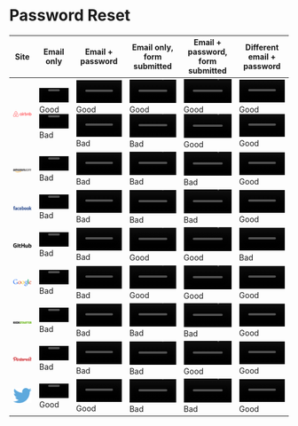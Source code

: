 # Password Reset


<table class="password-reset-comparison">
  <thead>
    <tr>
      <th>Site</th>
      <th>Email only</th>
      <th>Email + password</th>
      <th>Email only, form submitted</th>
      <th>Email + password, form submitted</th>
      <th>Different email + password</th>
    </tr>
  </thead>
  <tbody>
    <tr>
      <td>
        <a href="https://www.airbnb.com/"><img src="img/password-reset/airbnb.png" alt="Airbnb" title="Airbnb"></a>
      </td>
      <td>
        <video controls width="100%">
          <source src="../password-reset-screencasts/screencasts/airbnb_1.webm" type='video/webm;codecs="vp8, vorbis"'>
          <source src="../password-reset-screencasts/screencasts/airbnb_1.mp4" type='video/mp4;codecs="avc1.42E01E, mp4a.40.2"'>
        </video>
        <span class="good">Good</span>
        <video controls width="100%">
          <source src="../password-reset-screencasts/screencasts/airbnb_6.webm" type='video/webm;codecs="vp8, vorbis"'>
          <source src="../password-reset-screencasts/screencasts/airbnb_6.mp4" type='video/mp4;codecs="avc1.42E01E, mp4a.40.2"'>
        </video>
        <span class="bad">Bad</span>
      </td>
      <td>
        <video controls width="100%">
          <source src="../password-reset-screencasts/screencasts/airbnb_2.webm" type='video/webm;codecs="vp8, vorbis"'>
          <source src="../password-reset-screencasts/screencasts/airbnb_2.mp4" type='video/mp4;codecs="avc1.42E01E, mp4a.40.2"'>
        </video>
        <span class="good">Good</span>
        <video controls width="100%">
          <source src="../password-reset-screencasts/screencasts/airbnb_7.webm" type='video/webm;codecs="vp8, vorbis"'>
          <source src="../password-reset-screencasts/screencasts/airbnb_7.mp4" type='video/mp4;codecs="avc1.42E01E, mp4a.40.2"'>
        </video>
        <span class="bad">Bad</span>
      </td>
      <td>
        <video controls width="100%">
          <source src="../password-reset-screencasts/screencasts/airbnb_3.webm" type='video/webm;codecs="vp8, vorbis"'>
          <source src="../password-reset-screencasts/screencasts/airbnb_3.mp4" type='video/mp4;codecs="avc1.42E01E, mp4a.40.2"'>
        </video>
        <span class="good">Good</span>
        <video controls width="100%">
          <source src="../password-reset-screencasts/screencasts/airbnb_8.webm" type='video/webm;codecs="vp8, vorbis"'>
          <source src="../password-reset-screencasts/screencasts/airbnb_8.mp4" type='video/mp4;codecs="avc1.42E01E, mp4a.40.2"'>
        </video>
        <span class="bad">Bad</span>
      </td>
      <td>
        <video controls width="100%">
          <source src="../password-reset-screencasts/screencasts/airbnb_4.webm" type='video/webm;codecs="vp8, vorbis"'>
          <source src="../password-reset-screencasts/screencasts/airbnb_4.mp4" type='video/mp4;codecs="avc1.42E01E, mp4a.40.2"'>
        </video>
        <span class="good">Good</span>
        <video controls width="100%">
          <source src="../password-reset-screencasts/screencasts/airbnb_9.webm" type='video/webm;codecs="vp8, vorbis"'>
          <source src="../password-reset-screencasts/screencasts/airbnb_9.mp4" type='video/mp4;codecs="avc1.42E01E, mp4a.40.2"'>
        </video>
        <span class="good">Good</span>
      </td>
      <td>
        <video controls width="100%">
          <source src="../password-reset-screencasts/screencasts/airbnb_5.webm" type='video/webm;codecs="vp8, vorbis"'>
          <source src="../password-reset-screencasts/screencasts/airbnb_5.mp4" type='video/mp4;codecs="avc1.42E01E, mp4a.40.2"'>
        </video>
        <span class="good">Good</span>
        <video controls width="100%">
          <source src="../password-reset-screencasts/screencasts/airbnb_10.webm" type='video/webm;codecs="vp8, vorbis"'>
          <source src="../password-reset-screencasts/screencasts/airbnb_10.mp4" type='video/mp4;codecs="avc1.42E01E, mp4a.40.2"'>
        </video>
        <span class="good">Good</span>
      </td>
    </tr>
    <tr>
      <td>
        <a href="https://www.amazon.com/gp/sign-in.html"><img src="img/password-reset/amazon.png" alt="Amazon" title="Amazon"></a>
      </td>
      <td>
        <video controls width="100%">
          <source src="../password-reset-screencasts/screencasts/amazon_1.webm" type='video/webm;codecs="vp8, vorbis"'>
          <source src="../password-reset-screencasts/screencasts/amazon_1.mp4" type='video/mp4;codecs="avc1.42E01E, mp4a.40.2"'>
        </video>
        <span class="bad">Bad</span>
      </td>
      <td>
        <video controls width="100%">
          <source src="../password-reset-screencasts/screencasts/amazon_2.webm" type='video/webm;codecs="vp8, vorbis"'>
          <source src="../password-reset-screencasts/screencasts/amazon_2.mp4" type='video/mp4;codecs="avc1.42E01E, mp4a.40.2"'>
        </video>
        <span class="bad">Bad</span>
      </td>
      <td>
        <video controls width="100%">
          <source src="../password-reset-screencasts/screencasts/amazon_3.webm" type='video/webm;codecs="vp8, vorbis"'>
          <source src="../password-reset-screencasts/screencasts/amazon_3.mp4" type='video/mp4;codecs="avc1.42E01E, mp4a.40.2"'>
        </video>
        <span class="bad">Bad</span>
      </td>
      <td>
        <video controls width="100%">
          <source src="../password-reset-screencasts/screencasts/amazon_4.webm" type='video/webm;codecs="vp8, vorbis"'>
          <source src="../password-reset-screencasts/screencasts/amazon_4.mp4" type='video/mp4;codecs="avc1.42E01E, mp4a.40.2"'>
        </video>
        <span class="bad">Bad</span>
      </td>
      <td>
        <video controls width="100%">
          <source src="../password-reset-screencasts/screencasts/amazon_5.webm" type='video/webm;codecs="vp8, vorbis"'>
          <source src="../password-reset-screencasts/screencasts/amazon_5.mp4" type='video/mp4;codecs="avc1.42E01E, mp4a.40.2"'>
        </video>
        <span class="good">Good</span>
      </td>
    </tr>
    <tr>
      <td>
        <a href="https://www.facebook.com/"><img src="img/password-reset/facebook.png" alt="Facebook" title="Facebook"></a>
      </td>
      <td>
        <video controls width="100%">
          <source src="../password-reset-screencasts/screencasts/facebook_1.webm" type='video/webm;codecs="vp8, vorbis"'>
          <source src="../password-reset-screencasts/screencasts/facebook_1.mp4" type='video/mp4;codecs="avc1.42E01E, mp4a.40.2"'>
        </video>
        <span class="bad">Bad</span>
      </td>
      <td>
        <video controls width="100%">
          <source src="../password-reset-screencasts/screencasts/facebook_2.webm" type='video/webm;codecs="vp8, vorbis"'>
          <source src="../password-reset-screencasts/screencasts/facebook_2.mp4" type='video/mp4;codecs="avc1.42E01E, mp4a.40.2"'>
        </video>
        <span class="bad">Bad</span>
      </td>
      <td>
        <video controls width="100%">
          <source src="../password-reset-screencasts/screencasts/facebook_3.webm" type='video/webm;codecs="vp8, vorbis"'>
          <source src="../password-reset-screencasts/screencasts/facebook_3.mp4" type='video/mp4;codecs="avc1.42E01E, mp4a.40.2"'>
        </video>
        <span class="bad">Bad</span>
      </td>
      <td>
        <video controls width="100%">
          <source src="../password-reset-screencasts/screencasts/facebook_4.webm" type='video/webm;codecs="vp8, vorbis"'>
          <source src="../password-reset-screencasts/screencasts/facebook_4.mp4" type='video/mp4;codecs="avc1.42E01E, mp4a.40.2"'>
        </video>
        <span class="bad">Bad</span>
      </td>
      <td>
        <video controls width="100%">
          <source src="../password-reset-screencasts/screencasts/facebook_5.webm" type='video/webm;codecs="vp8, vorbis"'>
          <source src="../password-reset-screencasts/screencasts/facebook_5.mp4" type='video/mp4;codecs="avc1.42E01E, mp4a.40.2"'>
        </video>
        <span class="good">Good</span>
      </td>
    </tr>
    <tr>
      <td>
        <a href="https://github.com/"><img src="img/password-reset/github.png" alt="GitHub" title="GitHub"></a>
      </td>
      <td>
        <video controls width="100%">
          <source src="../password-reset-screencasts/screencasts/github_1.webm" type='video/webm;codecs="vp8, vorbis"'>
          <source src="../password-reset-screencasts/screencasts/github_1.mp4" type='video/mp4;codecs="avc1.42E01E, mp4a.40.2"'>
        </video>
        <span class="bad">Bad</span>
      </td>
      <td>
        <video controls width="100%">
          <source src="../password-reset-screencasts/screencasts/github_2.webm" type='video/webm;codecs="vp8, vorbis"'>
          <source src="../password-reset-screencasts/screencasts/github_2.mp4" type='video/mp4;codecs="avc1.42E01E, mp4a.40.2"'>
        </video>
        <span class="bad">Bad</span>
      </td>
      <td>
        <video controls width="100%">
          <source src="../password-reset-screencasts/screencasts/github_3.webm" type='video/webm;codecs="vp8, vorbis"'>
          <source src="../password-reset-screencasts/screencasts/github_3.mp4" type='video/mp4;codecs="avc1.42E01E, mp4a.40.2"'>
        </video>
        <span class="bad">Good</span>
      </td>
      <td>
        <video controls width="100%">
          <source src="../password-reset-screencasts/screencasts/github_4.webm" type='video/webm;codecs="vp8, vorbis"'>
          <source src="../password-reset-screencasts/screencasts/github_4.mp4" type='video/mp4;codecs="avc1.42E01E, mp4a.40.2"'>
        </video>
        <span class="good">Good</span>
      </td>
      <td>
        <video controls width="100%">
          <source src="../password-reset-screencasts/screencasts/github_5.webm" type='video/webm;codecs="vp8, vorbis"'>
          <source src="../password-reset-screencasts/screencasts/github_5.mp4" type='video/mp4;codecs="avc1.42E01E, mp4a.40.2"'>
        </video>
        <span class="bad">Bad</span>
      </td>
    </tr>
    <tr>
      <td>
        <a href="https://accounts.google.com/ServiceLogin"><img src="img/password-reset/google.png" alt="Google" title="Google"></a>
      </td>
      <td>
        <video controls width="100%">
          <source src="../password-reset-screencasts/screencasts/google_1.webm" type='video/webm;codecs="vp8, vorbis"'>
          <source src="../password-reset-screencasts/screencasts/google_1.mp4" type='video/mp4;codecs="avc1.42E01E, mp4a.40.2"'>
        </video>
        <span class="bad">Bad</span>
      </td>
      <td>
        <video controls width="100%">
          <source src="../password-reset-screencasts/screencasts/google_2.webm" type='video/webm;codecs="vp8, vorbis"'>
          <source src="../password-reset-screencasts/screencasts/google_2.mp4" type='video/mp4;codecs="avc1.42E01E, mp4a.40.2"'>
        </video>
        <span class="bad">Bad</span>
      </td>
      <td>
        <video controls width="100%">
          <source src="../password-reset-screencasts/screencasts/google_3.webm" type='video/webm;codecs="vp8, vorbis"'>
          <source src="../password-reset-screencasts/screencasts/google_3.mp4" type='video/mp4;codecs="avc1.42E01E, mp4a.40.2"'>
        </video>
        <span class="good">Good</span>
      </td>
      <td>
        <video controls width="100%">
          <source src="../password-reset-screencasts/screencasts/google_4.webm" type='video/webm;codecs="vp8, vorbis"'>
          <source src="../password-reset-screencasts/screencasts/google_4.mp4" type='video/mp4;codecs="avc1.42E01E, mp4a.40.2"'>
        </video>
        <span class="good">Good</span>
      </td>
      <td>
        <video controls width="100%">
          <source src="../password-reset-screencasts/screencasts/google_5.webm" type='video/webm;codecs="vp8, vorbis"'>
          <source src="../password-reset-screencasts/screencasts/google_5.mp4" type='video/mp4;codecs="avc1.42E01E, mp4a.40.2"'>
        </video>
        <span class="good">Good</span>
      </td>
    </tr>
    <tr>
      <td>
        <a href="https://www.kickstarter.com/login"><img src="img/password-reset/kickstarter.png" alt="Kickstarter" title="Kickstarter"></a>
      </td>
      <td>
        <video controls width="100%">
          <source src="../password-reset-screencasts/screencasts/kickstarter_1.webm" type='video/webm;codecs="vp8, vorbis"'>
          <source src="../password-reset-screencasts/screencasts/kickstarter_1.mp4" type='video/mp4;codecs="avc1.42E01E, mp4a.40.2"'>
        </video>
        <span class="bad">Bad</span>
      </td>
      <td>
        <video controls width="100%">
          <source src="../password-reset-screencasts/screencasts/kickstarter_2.webm" type='video/webm;codecs="vp8, vorbis"'>
          <source src="../password-reset-screencasts/screencasts/kickstarter_2.mp4" type='video/mp4;codecs="avc1.42E01E, mp4a.40.2"'>
        </video>
        <span class="bad">Bad</span>
      </td>
      <td>
        <video controls width="100%">
          <source src="../password-reset-screencasts/screencasts/kickstarter_3.webm" type='video/webm;codecs="vp8, vorbis"'>
          <source src="../password-reset-screencasts/screencasts/kickstarter_3.mp4" type='video/mp4;codecs="avc1.42E01E, mp4a.40.2"'>
        </video>
        <span class="bad">Bad</span>
      </td>
      <td>
        <video controls width="100%">
          <source src="../password-reset-screencasts/screencasts/kickstarter_4.webm" type='video/webm;codecs="vp8, vorbis"'>
          <source src="../password-reset-screencasts/screencasts/kickstarter_4.mp4" type='video/mp4;codecs="avc1.42E01E, mp4a.40.2"'>
        </video>
        <span class="bad">Bad</span>
      </td>
      <td>
        <video controls width="100%">
          <source src="../password-reset-screencasts/screencasts/kickstarter_5.webm" type='video/webm;codecs="vp8, vorbis"'>
          <source src="../password-reset-screencasts/screencasts/kickstarter_5.mp4" type='video/mp4;codecs="avc1.42E01E, mp4a.40.2"'>
        </video>
        <span class="good">Good</span>
      </td>
    </tr>
    <tr>
      <td>
        <a href="https://www.pinterest.com/login/"><img src="img/password-reset/pinterest.png" alt="Pinterest" title="Pinterest"></a>
      </td>
      <td>
        <video controls width="100%">
          <source src="../password-reset-screencasts/screencasts/pinterest_1.webm" type='video/webm;codecs="vp8, vorbis"'>
          <source src="../password-reset-screencasts/screencasts/pinterest_1.mp4" type='video/mp4;codecs="avc1.42E01E, mp4a.40.2"'>
        </video>
        <span class="bad">Bad</span>
      </td>
      <td>
        <video controls width="100%">
          <source src="../password-reset-screencasts/screencasts/pinterest_2.webm" type='video/webm;codecs="vp8, vorbis"'>
          <source src="../password-reset-screencasts/screencasts/pinterest_2.mp4" type='video/mp4;codecs="avc1.42E01E, mp4a.40.2"'>
        </video>
        <span class="bad">Bad</span>
      </td>
      <td>
        <video controls width="100%">
          <source src="../password-reset-screencasts/screencasts/pinterest_3.webm" type='video/webm;codecs="vp8, vorbis"'>
          <source src="../password-reset-screencasts/screencasts/pinterest_3.mp4" type='video/mp4;codecs="avc1.42E01E, mp4a.40.2"'>
        </video>
        <span class="bad">Bad</span>
      </td>
      <td>
        <video controls width="100%">
          <source src="../password-reset-screencasts/screencasts/pinterest_4.webm" type='video/webm;codecs="vp8, vorbis"'>
          <source src="../password-reset-screencasts/screencasts/pinterest_4.mp4" type='video/mp4;codecs="avc1.42E01E, mp4a.40.2"'>
        </video>
        <span class="good">Good</span>
      </td>
      <td>
        <video controls width="100%">
          <source src="../password-reset-screencasts/screencasts/pinterest_5.webm" type='video/webm;codecs="vp8, vorbis"'>
          <source src="../password-reset-screencasts/screencasts/pinterest_5.mp4" type='video/mp4;codecs="avc1.42E01E, mp4a.40.2"'>
        </video>
        <span class="good">Good</span>
      </td>
    </tr>
    <!--
    <tr>
      <td>
        <a href="https://www.tumblr.com/login"><img src="img/password-reset/tumblr.png" alt="Tumblr" title="Tumblr"></a>
      </td>
      <td>
        <video controls width="100%">
          <source src="../password-reset-screencasts/screencasts/tumblr_1.webm" type='video/webm;codecs="vp8, vorbis"'>
          <source src="../password-reset-screencasts/screencasts/tumblr_1.mp4" type='video/mp4;codecs="avc1.42E01E, mp4a.40.2"'>
        </video>
        <span class="bad">Bad</span>
      </td>
      <td>
        <video controls width="100%">
          <source src="../password-reset-screencasts/screencasts/tumblr_2.webm" type='video/webm;codecs="vp8, vorbis"'>
          <source src="../password-reset-screencasts/screencasts/tumblr_2.mp4" type='video/mp4;codecs="avc1.42E01E, mp4a.40.2"'>
        </video>
        <span class="bad">Bad</span>
      </td>
      <td>
        <video controls width="100%">
          <source src="../password-reset-screencasts/screencasts/tumblr_3.webm" type='video/webm;codecs="vp8, vorbis"'>
          <source src="../password-reset-screencasts/screencasts/tumblr_3.mp4" type='video/mp4;codecs="avc1.42E01E, mp4a.40.2"'>
        </video>
        <span class="bad">Bad</span>
      </td>
      <td>
        <video controls width="100%">
          <source src="../password-reset-screencasts/screencasts/tumblr_4.webm" type='video/webm;codecs="vp8, vorbis"'>
          <source src="../password-reset-screencasts/screencasts/tumblr_4.mp4" type='video/mp4;codecs="avc1.42E01E, mp4a.40.2"'>
        </video>
        <span class="good">Good</span>
      </td>
      <td>
        <video controls width="100%">
          <source src="../password-reset-screencasts/screencasts/tumblr_5.webm" type='video/webm;codecs="vp8, vorbis"'>
          <source src="../password-reset-screencasts/screencasts/tumblr_5.mp4" type='video/mp4;codecs="avc1.42E01E, mp4a.40.2"'>
        </video>
        <span class="good">Good</span>
      </td>
    </tr>
    -->
    <tr>
      <td>
        <a href="https://twitter.com/"><img src="img/password-reset/twitter.png" alt="Twitter" title="Twitter"></a>
      </td>
      <td>
        <video controls width="100%">
          <source src="../password-reset-screencasts/screencasts/twitter_1.webm" type='video/webm;codecs="vp8, vorbis"'>
          <source src="../password-reset-screencasts/screencasts/twitter_1.mp4" type='video/mp4;codecs="avc1.42E01E, mp4a.40.2"'>
        </video>
        <span class="good">Good</span>
      </td>
      <td>
        <video controls width="100%">
          <source src="../password-reset-screencasts/screencasts/twitter_2.webm" type='video/webm;codecs="vp8, vorbis"'>
          <source src="../password-reset-screencasts/screencasts/twitter_2.mp4" type='video/mp4;codecs="avc1.42E01E, mp4a.40.2"'>
        </video>
        <span class="good">Good</span>
      </td>
      <td>
        <video controls width="100%">
          <source src="../password-reset-screencasts/screencasts/twitter_3.webm" type='video/webm;codecs="vp8, vorbis"'>
          <source src="../password-reset-screencasts/screencasts/twitter_3.mp4" type='video/mp4;codecs="avc1.42E01E, mp4a.40.2"'>
        </video>
        <span class="bad">Bad</span>
      </td>
      <td>
        <video controls width="100%">
          <source src="../password-reset-screencasts/screencasts/twitter_4.webm" type='video/webm;codecs="vp8, vorbis"'>
          <source src="../password-reset-screencasts/screencasts/twitter_4.mp4" type='video/mp4;codecs="avc1.42E01E, mp4a.40.2"'>
        </video>
        <span class="bad">Bad</span>
      </td>
      <td>
        <video controls width="100%">
          <source src="../password-reset-screencasts/screencasts/twitter_5.webm" type='video/webm;codecs="vp8, vorbis"'>
          <source src="../password-reset-screencasts/screencasts/twitter_5.mp4" type='video/mp4;codecs="avc1.42E01E, mp4a.40.2"'>
        </video>
        <span class="good">Good</span>
      </td>
    </tr>
  </tbody>
</table>
